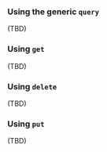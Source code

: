 ### Using the generic `query`
(TBD)

### Using `get`
(TBD)

### Using `delete`
(TBD)

### Using `put`
(TBD)
